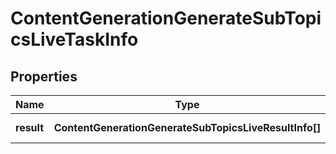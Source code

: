 # ContentGenerationGenerateSubTopicsLiveTaskInfo

## Properties

| Name | Type | Description | Notes |
|------------ | ------------- | ------------- | -------------|
**result** | **ContentGenerationGenerateSubTopicsLiveResultInfo[]** | array of results |[optional]|